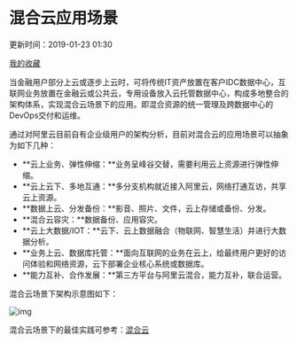 # 混合云应用场景

更新时间：2019-01-23 01:30

[我的收藏](https://help.aliyun.com/my_favorites.html)

当金融用户部分上云或逐步上云时，可将传统IT资产放置在客户IDC数据中心，互联网业务放置在金融云或公共云，专用设备放入云托管数据中心，构成多地整合的架构体系，实现混合云场景下的应用。即混合资源的统一管理及跨数据中心的DevOps交付和运维。

通过对阿里云目前自有企业级用户的架构分析，目前对混合云的应用场景可以抽象为如下几种：

- **云上业务、弹性伸缩：**业务呈峰谷交替，需要利用云上资源进行弹性伸缩。
- **云上云下、多地互通：**多分支机构就近接入阿里云，网络打通互访，共享云上资源。
- **数据上云、分发备份：**影音、照片、文件，云上存储或备份、分发。
- **混合云容灾：**数据备份、应用容灾。
- **云上大数据/IOT：**云下、云上数据融合（物联网、智慧生活）并进行大数据分析。
- **业务上云、数据库托管：**面向互联网的业务在云上，给最终用户更好的访问体验和网络资源，云下部署企业核心系统或数据库。
- **能力互补、合作发展：**第三方平台与阿里云混合，能力互补，联合运营。

混合云场景下架构示意图如下：


![img](http://help-static-aliyun-doc.aliyuncs.com/assets/img/15916/15481782157186_zh-CN.png)

混合云场景下的最佳实践可参考：[混合云](https://help.aliyun.com/document_detail/29871.html)